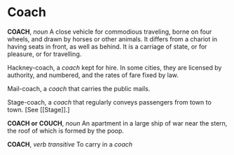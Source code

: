 # Coach

**COACH**, _noun_ A close vehicle for commodious traveling, borne on four wheels, and drawn by horses or other animals. It differs from a chariot in having seats in front, as well as behind. It is a carriage of state, or for pleasure, or for travelling.

Hackney-coach, a _coach_ kept for hire. In some cities, they are licensed by authority, and numbered, and the rates of fare fixed by law.

Mail-coach, a _coach_ that carries the public mails.

Stage-coach, a _coach_ that regularly conveys passengers from town to town. \[See [[Stage]].\]

**COACH or** **COUCH**, _noun_ An apartment in a large ship of war near the stern, the roof of which is formed by the poop.

**COACH**, _verb transitive_ To carry in a _coach_